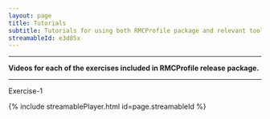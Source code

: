 ```yaml
---
layout: page
title: Tutorials
subtitle: Tutorials for using both RMCProfile package and relevant tools
streamableId: e3d85x
---
```


---

**Videos for each of the exercises included in RMCProfile release package.**

---

Exercise-1

{% include streamablePlayer.html id=page.streamableId %}
